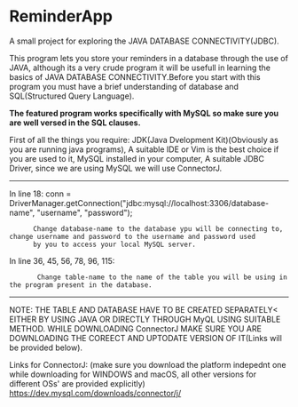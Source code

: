 # ReminderApp
A small project for exploring the JAVA DATABASE CONNECTIVITY(JDBC).

This program lets you store your reminders in a database through the use of JAVA, although its a very crude program it will be usefull
in learning the basics of JAVA DATABASE CONNECTIVITY.Before you start with this program you must have a brief understanding of database
and SQL(Structured Query Language).

**The featured program works specifically with MySQL so make sure you are well versed in the SQL clauses.**

First of all the things you require: JDK(Java Dvelopment Kit)(Obviously as you are running java programs), A suitable IDE or Vim is the best choice if you are used to it, MySQL installed in your computer, A suitable JDBC Driver, since we are using MySQL we will use ConnectorJ.


*************

In line 18:
             conn = DriverManager.getConnection("jdbc:mysql://localhost:3306/database-name", "username", "password");
            
          Change database-name to the database ypu will be connecting to, change username and password to the username and password used
          by you to access your local MySQL server.
      
 In line 36, 45, 56, 78, 96, 115:
                                 
           Change table-name to the name of the table you will be using in the program present in the database.

*************
NOTE:
THE TABLE AND DATABASE HAVE TO BE CREATED SEPARATELY< EITHER BY USING JAVA OR DIRECTLY THROUGH MyQL USING SUITABLE METHOD.
WHILE DOWNLOADING ConnectorJ MAKE SURE YOU ARE DOWNLOADING THE COREECT AND UPTODATE VERSION OF IT(Links will be provided below).

Links for ConnectorJ:
(make sure you download the platform indepednt one while downloading for WINDOWS and macOS, all other versions for different OSs' are provided explicitly)
https://dev.mysql.com/downloads/connector/j/

